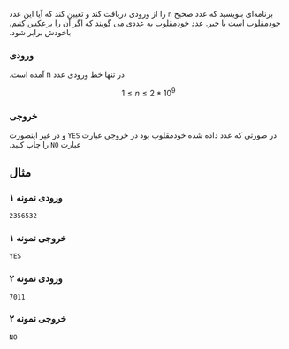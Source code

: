 ‮برنامه‌ای بنویسید که عدد صحیح `n` را  از ورودی دریافت کند و تعیین کند که آیا این عدد خودمقلوب است یا خیر. عدد  خودمقلوب به عددی می گویند که اگر آن را برعکس کنیم، باخودش برابر شود.

### ورودی

‮در تنها خط ورودی عدد n آمده است.

$$
1 \leq n \leq 2 * 10^9
$$

### خروجی

‮در صورتی که عدد داده شده خودمقلوب بود در خروجی عبارت ‭`YES`‬ و در غیر اینصورت عبارت ‍‭`NO`‬ را چاپ کنید.

## مثال

### ورودی نمونه ۱

```
2356532
```

### خروجی نمونه ۱

```
YES
```

### ورودی نمونه ۲

```
7011
```

### خروجی نمونه ۲

```
NO
```